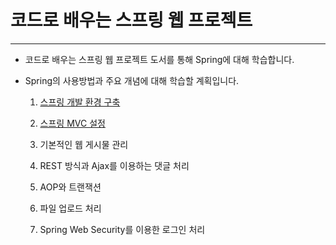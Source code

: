# 코드로 배우는 스프링 웹 프로젝트
---
* 코드로 배우는 스프링 웹 프로젝트 도서를 통해 Spring에 대해 학습합니다.
* Spring의 사용방법과 주요 개념에 대해 학습할 계획입니다.

    1. [스프링 개발 환경 구축](/Spring/코드로%20배우는%20스프링%20웹%20프로젝트/1.%20스프링_개발_환경_구축.md)

    2. [스프링 MVC 설정](/Spring/코드로%20배우는%20스프링%20웹%20프로젝트/1.%20스프링_MVC_설정.md)

    3. 기본적인 웹 게시물 관리

    4. REST 방식과 Ajax를 이용하는 댓글 처리

    5. AOP와 트랜잭션

    6. 파일 업로드 처리

    7. Spring Web Security를 이용한 로그인 처리